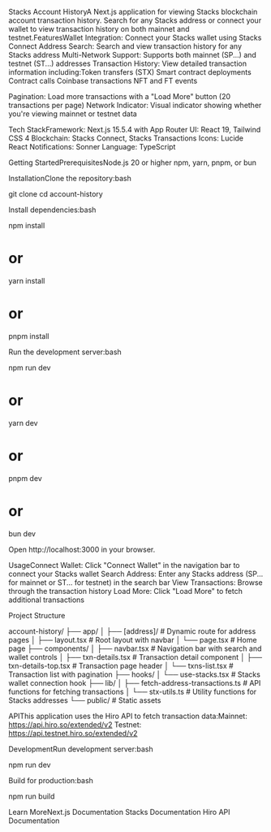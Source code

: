 Stacks Account HistoryA Next.js application for viewing Stacks blockchain account transaction history. Search for any Stacks address or connect your wallet to view transaction history on both mainnet and testnet.FeaturesWallet Integration: Connect your Stacks wallet using Stacks Connect
Address Search: Search and view transaction history for any Stacks address
Multi-Network Support: Supports both mainnet (SP...) and testnet (ST...) addresses
Transaction History: View detailed transaction information including:Token transfers (STX)
Smart contract deployments
Contract calls
Coinbase transactions
NFT and FT events

Pagination: Load more transactions with a "Load More" button (20 transactions per page)
Network Indicator: Visual indicator showing whether you're viewing mainnet or testnet data

Tech StackFramework: Next.js 15.5.4 with App Router
UI: React 19, Tailwind CSS 4
Blockchain: Stacks Connect, Stacks Transactions
Icons: Lucide React
Notifications: Sonner
Language: TypeScript

Getting StartedPrerequisitesNode.js 20 or higher
npm, yarn, pnpm, or bun

InstallationClone the repository:bash

git clone <repository-url>
cd account-history

Install dependencies:bash

npm install
# or
yarn install
# or
pnpm install

Run the development server:bash

npm run dev
# or
yarn dev
# or
pnpm dev
# or
bun dev

Open http://localhost:3000 in your browser.

UsageConnect Wallet: Click "Connect Wallet" in the navigation bar to connect your Stacks wallet
Search Address: Enter any Stacks address (SP... for mainnet or ST... for testnet) in the search bar
View Transactions: Browse through the transaction history
Load More: Click "Load More" to fetch additional transactions

Project Structure

account-history/
├── app/
│   ├── [address]/        # Dynamic route for address pages
│   ├── layout.tsx        # Root layout with navbar
│   └── page.tsx          # Home page
├── components/
│   ├── navbar.tsx        # Navigation bar with search and wallet controls
│   ├── txn-details.tsx   # Transaction detail component
│   ├── txn-details-top.tsx # Transaction page header
│   └── txns-list.tsx     # Transaction list with pagination
├── hooks/
│   └── use-stacks.tsx    # Stacks wallet connection hook
├── lib/
│   ├── fetch-address-transactions.ts  # API functions for fetching transactions
│   └── stx-utils.ts      # Utility functions for Stacks addresses
└── public/               # Static assets

APIThis application uses the Hiro API to fetch transaction data:Mainnet: https://api.hiro.so/extended/v2
Testnet: https://api.testnet.hiro.so/extended/v2

DevelopmentRun development server:bash

npm run dev

Build for production:bash

npm run build

Learn MoreNext.js Documentation
Stacks Documentation
Hiro API Documentation

